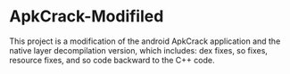 # ApkCrack-Modifiled
This project is a modification of the android ApkCrack application and the native layer decompilation version, which includes: dex fixes, so fixes, resource fixes, and so code backward to the C++ code.
